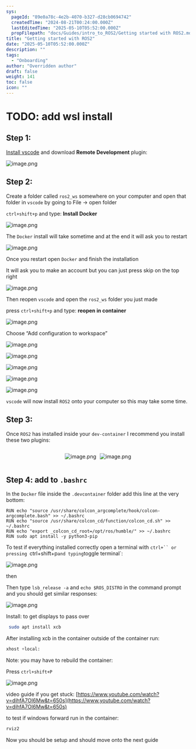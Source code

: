 ```yaml
---
sys:
  pageId: "89e0a78c-4e2b-4070-b327-d28cb0694742"
  createdTime: "2024-08-21T00:24:00.000Z"
  lastEditedTime: "2025-05-10T05:52:00.000Z"
  propFilepath: "docs/Guides/intro_to_ROS2/Getting started with ROS2.md"
title: "Getting started with ROS2"
date: "2025-05-10T05:52:00.000Z"
description: ""
tags:
  - "Onboarding"
author: "Overridden author"
draft: false
weight: 141
toc: false
icon: ""
---
```


# TODO: add wsl install

## Step 1:

[Install vscode](https://code.visualstudio.com/download) and download **Remote Development** plugin:

![image.png](https://prod-files-secure.s3.us-west-2.amazonaws.com/d518164a-d88e-44d1-a4ee-3adb3bd8bce0/efb52993-1881-4a40-b95e-6f020334f022/image.png?X-Amz-Algorithm=AWS4-HMAC-SHA256&X-Amz-Content-Sha256=UNSIGNED-PAYLOAD&X-Amz-Credential=ASIAZI2LB4667S3KKJYH%2F20250717%2Fus-west-2%2Fs3%2Faws4_request&X-Amz-Date=20250717T035200Z&X-Amz-Expires=3600&X-Amz-Security-Token=IQoJb3JpZ2luX2VjEFMaCXVzLXdlc3QtMiJIMEYCIQDhq2n9O5uz9a4wynCaXwyyHum3Qrs8JbAStzCBKx4HPQIhAPi4eyvqtyn8EHNwiTiEnNEJqapfime9TMev7m6pp9RuKv8DCGwQABoMNjM3NDIzMTgzODA1IgztGfm0FvawlOdUnUcq3AOH7L%2FJxFhoWKp%2FHBGZE1Z3ed9pSqaUgODXD8fsE0cA%2Bw%2Bc1bKNMHkFlpncfWkflpDJfuCi0M0vXbU6Xe7IoQDPXRx85LCnRyvW5XYxp%2F1tE%2FbIEJ2HH6TYP%2FkTjIU9jivuyibsPEzMElWekR9ukKNiZKb0H1y9RCB4PYNVhrDbutvQ98lu4ouQt%2F4AtScJgVhmvYcHa0CvFIXGSs5ODnW9RchqGymymh8Lc09Ir1AwIyXuaXqeoufLgrPYjjC7XpjdcaMBoUDvjcaABDWiZQpUUeD0sGRvKdJx2vzf8raeuatghH303gPzRuteC7OAZafxFrievgfFFiUaObt1nEs44jGGi3pZLrcQMOKBDzWpTLqsJACQ%2Fb7t5forYIqyobjv%2FBykPsfbwJ90vaScVjW6OYTc6QqBgABCuav9zEUQcFrl0SBpBq9vT7F%2FORgmomps12PqVh6J2IsGDFyWvckAHN1QSq5s5R%2F%2BsgMWQXOJhjpqW5TBvhrPio6B02r%2BpRNFdzz2bGhk9e5CtmPdADBNm%2Bv1k%2BuPNqdhDAnXmaNRFkQvlcyk7dDn1njw%2FwrfTgiFDIYbDuu68OphzQOZ0KFxAhJeGhIxyGYNKE9sRkK95dFM5rgeAFxKWBejjzDVyOHDBjqkAfx9EYqEQ5y5ls7LabOzbf%2BRNmEn21mh5qPM3yFEy%2FyiqvKuwwuYh0dcYRmy1NHSOdKcss%2Fzk8DJysdM4QujW6CV35IvHmfO9SP%2Bo%2Byy55LKINJqyJ9RIzAlo4bdAOKfHt6TTAkoKVmJIQiDg9rm%2BS98XqWIa9il%2Bqya02wFu7VJ9MwyKORFOsHlIVL%2F7WuRCJTMHIm8Klgy729K%2BiUpkbNWdp0K&X-Amz-Signature=5dbe40f4f39b8dc66cffafb66dabeb54c34e5db8e1ef81aaba311f798efa092e&X-Amz-SignedHeaders=host&x-amz-checksum-mode=ENABLED&x-id=GetObject)

## Step 2:

Create a folder called `ros2_ws` somewhere on your computer and open that folder in `vscode` by going to File → open folder 

`ctrl+shift+p` and type: **Install Docker**

![image.png](https://prod-files-secure.s3.us-west-2.amazonaws.com/d518164a-d88e-44d1-a4ee-3adb3bd8bce0/2269dc0e-1cd5-47ff-bceb-c04ad9b2eab0/image.png?X-Amz-Algorithm=AWS4-HMAC-SHA256&X-Amz-Content-Sha256=UNSIGNED-PAYLOAD&X-Amz-Credential=ASIAZI2LB4667S3KKJYH%2F20250717%2Fus-west-2%2Fs3%2Faws4_request&X-Amz-Date=20250717T035200Z&X-Amz-Expires=3600&X-Amz-Security-Token=IQoJb3JpZ2luX2VjEFMaCXVzLXdlc3QtMiJIMEYCIQDhq2n9O5uz9a4wynCaXwyyHum3Qrs8JbAStzCBKx4HPQIhAPi4eyvqtyn8EHNwiTiEnNEJqapfime9TMev7m6pp9RuKv8DCGwQABoMNjM3NDIzMTgzODA1IgztGfm0FvawlOdUnUcq3AOH7L%2FJxFhoWKp%2FHBGZE1Z3ed9pSqaUgODXD8fsE0cA%2Bw%2Bc1bKNMHkFlpncfWkflpDJfuCi0M0vXbU6Xe7IoQDPXRx85LCnRyvW5XYxp%2F1tE%2FbIEJ2HH6TYP%2FkTjIU9jivuyibsPEzMElWekR9ukKNiZKb0H1y9RCB4PYNVhrDbutvQ98lu4ouQt%2F4AtScJgVhmvYcHa0CvFIXGSs5ODnW9RchqGymymh8Lc09Ir1AwIyXuaXqeoufLgrPYjjC7XpjdcaMBoUDvjcaABDWiZQpUUeD0sGRvKdJx2vzf8raeuatghH303gPzRuteC7OAZafxFrievgfFFiUaObt1nEs44jGGi3pZLrcQMOKBDzWpTLqsJACQ%2Fb7t5forYIqyobjv%2FBykPsfbwJ90vaScVjW6OYTc6QqBgABCuav9zEUQcFrl0SBpBq9vT7F%2FORgmomps12PqVh6J2IsGDFyWvckAHN1QSq5s5R%2F%2BsgMWQXOJhjpqW5TBvhrPio6B02r%2BpRNFdzz2bGhk9e5CtmPdADBNm%2Bv1k%2BuPNqdhDAnXmaNRFkQvlcyk7dDn1njw%2FwrfTgiFDIYbDuu68OphzQOZ0KFxAhJeGhIxyGYNKE9sRkK95dFM5rgeAFxKWBejjzDVyOHDBjqkAfx9EYqEQ5y5ls7LabOzbf%2BRNmEn21mh5qPM3yFEy%2FyiqvKuwwuYh0dcYRmy1NHSOdKcss%2Fzk8DJysdM4QujW6CV35IvHmfO9SP%2Bo%2Byy55LKINJqyJ9RIzAlo4bdAOKfHt6TTAkoKVmJIQiDg9rm%2BS98XqWIa9il%2Bqya02wFu7VJ9MwyKORFOsHlIVL%2F7WuRCJTMHIm8Klgy729K%2BiUpkbNWdp0K&X-Amz-Signature=0ea6a4013ae3d29a12a0b12b6f6d5b7d87290f39cb076635d84a455373620fab&X-Amz-SignedHeaders=host&x-amz-checksum-mode=ENABLED&x-id=GetObject)

The `Docker` install will take sometime and at the end it will ask you to restart

![image.png](https://prod-files-secure.s3.us-west-2.amazonaws.com/d518164a-d88e-44d1-a4ee-3adb3bd8bce0/ed233f78-be33-4b1f-b89c-9c346c0e961e/image.png?X-Amz-Algorithm=AWS4-HMAC-SHA256&X-Amz-Content-Sha256=UNSIGNED-PAYLOAD&X-Amz-Credential=ASIAZI2LB4667S3KKJYH%2F20250717%2Fus-west-2%2Fs3%2Faws4_request&X-Amz-Date=20250717T035200Z&X-Amz-Expires=3600&X-Amz-Security-Token=IQoJb3JpZ2luX2VjEFMaCXVzLXdlc3QtMiJIMEYCIQDhq2n9O5uz9a4wynCaXwyyHum3Qrs8JbAStzCBKx4HPQIhAPi4eyvqtyn8EHNwiTiEnNEJqapfime9TMev7m6pp9RuKv8DCGwQABoMNjM3NDIzMTgzODA1IgztGfm0FvawlOdUnUcq3AOH7L%2FJxFhoWKp%2FHBGZE1Z3ed9pSqaUgODXD8fsE0cA%2Bw%2Bc1bKNMHkFlpncfWkflpDJfuCi0M0vXbU6Xe7IoQDPXRx85LCnRyvW5XYxp%2F1tE%2FbIEJ2HH6TYP%2FkTjIU9jivuyibsPEzMElWekR9ukKNiZKb0H1y9RCB4PYNVhrDbutvQ98lu4ouQt%2F4AtScJgVhmvYcHa0CvFIXGSs5ODnW9RchqGymymh8Lc09Ir1AwIyXuaXqeoufLgrPYjjC7XpjdcaMBoUDvjcaABDWiZQpUUeD0sGRvKdJx2vzf8raeuatghH303gPzRuteC7OAZafxFrievgfFFiUaObt1nEs44jGGi3pZLrcQMOKBDzWpTLqsJACQ%2Fb7t5forYIqyobjv%2FBykPsfbwJ90vaScVjW6OYTc6QqBgABCuav9zEUQcFrl0SBpBq9vT7F%2FORgmomps12PqVh6J2IsGDFyWvckAHN1QSq5s5R%2F%2BsgMWQXOJhjpqW5TBvhrPio6B02r%2BpRNFdzz2bGhk9e5CtmPdADBNm%2Bv1k%2BuPNqdhDAnXmaNRFkQvlcyk7dDn1njw%2FwrfTgiFDIYbDuu68OphzQOZ0KFxAhJeGhIxyGYNKE9sRkK95dFM5rgeAFxKWBejjzDVyOHDBjqkAfx9EYqEQ5y5ls7LabOzbf%2BRNmEn21mh5qPM3yFEy%2FyiqvKuwwuYh0dcYRmy1NHSOdKcss%2Fzk8DJysdM4QujW6CV35IvHmfO9SP%2Bo%2Byy55LKINJqyJ9RIzAlo4bdAOKfHt6TTAkoKVmJIQiDg9rm%2BS98XqWIa9il%2Bqya02wFu7VJ9MwyKORFOsHlIVL%2F7WuRCJTMHIm8Klgy729K%2BiUpkbNWdp0K&X-Amz-Signature=2285c5e85b62834c4313c191cea27cbd4127bb8f5da19b8a09bff9a59353f6fb&X-Amz-SignedHeaders=host&x-amz-checksum-mode=ENABLED&x-id=GetObject)

Once you restart open `Docker` and finish the installation

It will ask you to make an account but you can just press skip on the top right

![image.png](https://prod-files-secure.s3.us-west-2.amazonaws.com/d518164a-d88e-44d1-a4ee-3adb3bd8bce0/21010ad9-1659-4fd9-9f59-9932a09b2a3d/image.png?X-Amz-Algorithm=AWS4-HMAC-SHA256&X-Amz-Content-Sha256=UNSIGNED-PAYLOAD&X-Amz-Credential=ASIAZI2LB4667S3KKJYH%2F20250717%2Fus-west-2%2Fs3%2Faws4_request&X-Amz-Date=20250717T035200Z&X-Amz-Expires=3600&X-Amz-Security-Token=IQoJb3JpZ2luX2VjEFMaCXVzLXdlc3QtMiJIMEYCIQDhq2n9O5uz9a4wynCaXwyyHum3Qrs8JbAStzCBKx4HPQIhAPi4eyvqtyn8EHNwiTiEnNEJqapfime9TMev7m6pp9RuKv8DCGwQABoMNjM3NDIzMTgzODA1IgztGfm0FvawlOdUnUcq3AOH7L%2FJxFhoWKp%2FHBGZE1Z3ed9pSqaUgODXD8fsE0cA%2Bw%2Bc1bKNMHkFlpncfWkflpDJfuCi0M0vXbU6Xe7IoQDPXRx85LCnRyvW5XYxp%2F1tE%2FbIEJ2HH6TYP%2FkTjIU9jivuyibsPEzMElWekR9ukKNiZKb0H1y9RCB4PYNVhrDbutvQ98lu4ouQt%2F4AtScJgVhmvYcHa0CvFIXGSs5ODnW9RchqGymymh8Lc09Ir1AwIyXuaXqeoufLgrPYjjC7XpjdcaMBoUDvjcaABDWiZQpUUeD0sGRvKdJx2vzf8raeuatghH303gPzRuteC7OAZafxFrievgfFFiUaObt1nEs44jGGi3pZLrcQMOKBDzWpTLqsJACQ%2Fb7t5forYIqyobjv%2FBykPsfbwJ90vaScVjW6OYTc6QqBgABCuav9zEUQcFrl0SBpBq9vT7F%2FORgmomps12PqVh6J2IsGDFyWvckAHN1QSq5s5R%2F%2BsgMWQXOJhjpqW5TBvhrPio6B02r%2BpRNFdzz2bGhk9e5CtmPdADBNm%2Bv1k%2BuPNqdhDAnXmaNRFkQvlcyk7dDn1njw%2FwrfTgiFDIYbDuu68OphzQOZ0KFxAhJeGhIxyGYNKE9sRkK95dFM5rgeAFxKWBejjzDVyOHDBjqkAfx9EYqEQ5y5ls7LabOzbf%2BRNmEn21mh5qPM3yFEy%2FyiqvKuwwuYh0dcYRmy1NHSOdKcss%2Fzk8DJysdM4QujW6CV35IvHmfO9SP%2Bo%2Byy55LKINJqyJ9RIzAlo4bdAOKfHt6TTAkoKVmJIQiDg9rm%2BS98XqWIa9il%2Bqya02wFu7VJ9MwyKORFOsHlIVL%2F7WuRCJTMHIm8Klgy729K%2BiUpkbNWdp0K&X-Amz-Signature=d52cb462e2bd741170f19522b67093042a8ce2c80783e374e005c3f106f98d35&X-Amz-SignedHeaders=host&x-amz-checksum-mode=ENABLED&x-id=GetObject)

Then reopen `vscode` and open the `ros2_ws` folder you just made

press `ctrl+shift+p` and type: **reopen in container**

![image.png](https://prod-files-secure.s3.us-west-2.amazonaws.com/d518164a-d88e-44d1-a4ee-3adb3bd8bce0/4e93b8c2-41ad-488c-8095-c74205196118/image.png?X-Amz-Algorithm=AWS4-HMAC-SHA256&X-Amz-Content-Sha256=UNSIGNED-PAYLOAD&X-Amz-Credential=ASIAZI2LB4667S3KKJYH%2F20250717%2Fus-west-2%2Fs3%2Faws4_request&X-Amz-Date=20250717T035200Z&X-Amz-Expires=3600&X-Amz-Security-Token=IQoJb3JpZ2luX2VjEFMaCXVzLXdlc3QtMiJIMEYCIQDhq2n9O5uz9a4wynCaXwyyHum3Qrs8JbAStzCBKx4HPQIhAPi4eyvqtyn8EHNwiTiEnNEJqapfime9TMev7m6pp9RuKv8DCGwQABoMNjM3NDIzMTgzODA1IgztGfm0FvawlOdUnUcq3AOH7L%2FJxFhoWKp%2FHBGZE1Z3ed9pSqaUgODXD8fsE0cA%2Bw%2Bc1bKNMHkFlpncfWkflpDJfuCi0M0vXbU6Xe7IoQDPXRx85LCnRyvW5XYxp%2F1tE%2FbIEJ2HH6TYP%2FkTjIU9jivuyibsPEzMElWekR9ukKNiZKb0H1y9RCB4PYNVhrDbutvQ98lu4ouQt%2F4AtScJgVhmvYcHa0CvFIXGSs5ODnW9RchqGymymh8Lc09Ir1AwIyXuaXqeoufLgrPYjjC7XpjdcaMBoUDvjcaABDWiZQpUUeD0sGRvKdJx2vzf8raeuatghH303gPzRuteC7OAZafxFrievgfFFiUaObt1nEs44jGGi3pZLrcQMOKBDzWpTLqsJACQ%2Fb7t5forYIqyobjv%2FBykPsfbwJ90vaScVjW6OYTc6QqBgABCuav9zEUQcFrl0SBpBq9vT7F%2FORgmomps12PqVh6J2IsGDFyWvckAHN1QSq5s5R%2F%2BsgMWQXOJhjpqW5TBvhrPio6B02r%2BpRNFdzz2bGhk9e5CtmPdADBNm%2Bv1k%2BuPNqdhDAnXmaNRFkQvlcyk7dDn1njw%2FwrfTgiFDIYbDuu68OphzQOZ0KFxAhJeGhIxyGYNKE9sRkK95dFM5rgeAFxKWBejjzDVyOHDBjqkAfx9EYqEQ5y5ls7LabOzbf%2BRNmEn21mh5qPM3yFEy%2FyiqvKuwwuYh0dcYRmy1NHSOdKcss%2Fzk8DJysdM4QujW6CV35IvHmfO9SP%2Bo%2Byy55LKINJqyJ9RIzAlo4bdAOKfHt6TTAkoKVmJIQiDg9rm%2BS98XqWIa9il%2Bqya02wFu7VJ9MwyKORFOsHlIVL%2F7WuRCJTMHIm8Klgy729K%2BiUpkbNWdp0K&X-Amz-Signature=8ed465401635cd7b7dc4d15e7b6b6aff238f5268af9b305cf4e7e1e601f847c7&X-Amz-SignedHeaders=host&x-amz-checksum-mode=ENABLED&x-id=GetObject)

Choose “Add configuration to workspace”

![image.png](https://prod-files-secure.s3.us-west-2.amazonaws.com/d518164a-d88e-44d1-a4ee-3adb3bd8bce0/9560b282-5060-4989-ba37-97e7b2c22476/image.png?X-Amz-Algorithm=AWS4-HMAC-SHA256&X-Amz-Content-Sha256=UNSIGNED-PAYLOAD&X-Amz-Credential=ASIAZI2LB4667S3KKJYH%2F20250717%2Fus-west-2%2Fs3%2Faws4_request&X-Amz-Date=20250717T035200Z&X-Amz-Expires=3600&X-Amz-Security-Token=IQoJb3JpZ2luX2VjEFMaCXVzLXdlc3QtMiJIMEYCIQDhq2n9O5uz9a4wynCaXwyyHum3Qrs8JbAStzCBKx4HPQIhAPi4eyvqtyn8EHNwiTiEnNEJqapfime9TMev7m6pp9RuKv8DCGwQABoMNjM3NDIzMTgzODA1IgztGfm0FvawlOdUnUcq3AOH7L%2FJxFhoWKp%2FHBGZE1Z3ed9pSqaUgODXD8fsE0cA%2Bw%2Bc1bKNMHkFlpncfWkflpDJfuCi0M0vXbU6Xe7IoQDPXRx85LCnRyvW5XYxp%2F1tE%2FbIEJ2HH6TYP%2FkTjIU9jivuyibsPEzMElWekR9ukKNiZKb0H1y9RCB4PYNVhrDbutvQ98lu4ouQt%2F4AtScJgVhmvYcHa0CvFIXGSs5ODnW9RchqGymymh8Lc09Ir1AwIyXuaXqeoufLgrPYjjC7XpjdcaMBoUDvjcaABDWiZQpUUeD0sGRvKdJx2vzf8raeuatghH303gPzRuteC7OAZafxFrievgfFFiUaObt1nEs44jGGi3pZLrcQMOKBDzWpTLqsJACQ%2Fb7t5forYIqyobjv%2FBykPsfbwJ90vaScVjW6OYTc6QqBgABCuav9zEUQcFrl0SBpBq9vT7F%2FORgmomps12PqVh6J2IsGDFyWvckAHN1QSq5s5R%2F%2BsgMWQXOJhjpqW5TBvhrPio6B02r%2BpRNFdzz2bGhk9e5CtmPdADBNm%2Bv1k%2BuPNqdhDAnXmaNRFkQvlcyk7dDn1njw%2FwrfTgiFDIYbDuu68OphzQOZ0KFxAhJeGhIxyGYNKE9sRkK95dFM5rgeAFxKWBejjzDVyOHDBjqkAfx9EYqEQ5y5ls7LabOzbf%2BRNmEn21mh5qPM3yFEy%2FyiqvKuwwuYh0dcYRmy1NHSOdKcss%2Fzk8DJysdM4QujW6CV35IvHmfO9SP%2Bo%2Byy55LKINJqyJ9RIzAlo4bdAOKfHt6TTAkoKVmJIQiDg9rm%2BS98XqWIa9il%2Bqya02wFu7VJ9MwyKORFOsHlIVL%2F7WuRCJTMHIm8Klgy729K%2BiUpkbNWdp0K&X-Amz-Signature=7be74e80064b8ac88dab5a0ece156c7a0aa79c04bf85947745a541cd6f5bb932&X-Amz-SignedHeaders=host&x-amz-checksum-mode=ENABLED&x-id=GetObject)

![image.png](https://prod-files-secure.s3.us-west-2.amazonaws.com/d518164a-d88e-44d1-a4ee-3adb3bd8bce0/2ee63f81-886b-48e8-a553-dc6e5eac99e4/image.png?X-Amz-Algorithm=AWS4-HMAC-SHA256&X-Amz-Content-Sha256=UNSIGNED-PAYLOAD&X-Amz-Credential=ASIAZI2LB4667S3KKJYH%2F20250717%2Fus-west-2%2Fs3%2Faws4_request&X-Amz-Date=20250717T035200Z&X-Amz-Expires=3600&X-Amz-Security-Token=IQoJb3JpZ2luX2VjEFMaCXVzLXdlc3QtMiJIMEYCIQDhq2n9O5uz9a4wynCaXwyyHum3Qrs8JbAStzCBKx4HPQIhAPi4eyvqtyn8EHNwiTiEnNEJqapfime9TMev7m6pp9RuKv8DCGwQABoMNjM3NDIzMTgzODA1IgztGfm0FvawlOdUnUcq3AOH7L%2FJxFhoWKp%2FHBGZE1Z3ed9pSqaUgODXD8fsE0cA%2Bw%2Bc1bKNMHkFlpncfWkflpDJfuCi0M0vXbU6Xe7IoQDPXRx85LCnRyvW5XYxp%2F1tE%2FbIEJ2HH6TYP%2FkTjIU9jivuyibsPEzMElWekR9ukKNiZKb0H1y9RCB4PYNVhrDbutvQ98lu4ouQt%2F4AtScJgVhmvYcHa0CvFIXGSs5ODnW9RchqGymymh8Lc09Ir1AwIyXuaXqeoufLgrPYjjC7XpjdcaMBoUDvjcaABDWiZQpUUeD0sGRvKdJx2vzf8raeuatghH303gPzRuteC7OAZafxFrievgfFFiUaObt1nEs44jGGi3pZLrcQMOKBDzWpTLqsJACQ%2Fb7t5forYIqyobjv%2FBykPsfbwJ90vaScVjW6OYTc6QqBgABCuav9zEUQcFrl0SBpBq9vT7F%2FORgmomps12PqVh6J2IsGDFyWvckAHN1QSq5s5R%2F%2BsgMWQXOJhjpqW5TBvhrPio6B02r%2BpRNFdzz2bGhk9e5CtmPdADBNm%2Bv1k%2BuPNqdhDAnXmaNRFkQvlcyk7dDn1njw%2FwrfTgiFDIYbDuu68OphzQOZ0KFxAhJeGhIxyGYNKE9sRkK95dFM5rgeAFxKWBejjzDVyOHDBjqkAfx9EYqEQ5y5ls7LabOzbf%2BRNmEn21mh5qPM3yFEy%2FyiqvKuwwuYh0dcYRmy1NHSOdKcss%2Fzk8DJysdM4QujW6CV35IvHmfO9SP%2Bo%2Byy55LKINJqyJ9RIzAlo4bdAOKfHt6TTAkoKVmJIQiDg9rm%2BS98XqWIa9il%2Bqya02wFu7VJ9MwyKORFOsHlIVL%2F7WuRCJTMHIm8Klgy729K%2BiUpkbNWdp0K&X-Amz-Signature=acdc8a6f416500ba727b8d13c612f0b740aa3b2e68386bb70cc290f7396a56ae&X-Amz-SignedHeaders=host&x-amz-checksum-mode=ENABLED&x-id=GetObject)

![image.png](https://prod-files-secure.s3.us-west-2.amazonaws.com/d518164a-d88e-44d1-a4ee-3adb3bd8bce0/ae1580b2-b048-407e-aed9-b584224a7a04/image.png?X-Amz-Algorithm=AWS4-HMAC-SHA256&X-Amz-Content-Sha256=UNSIGNED-PAYLOAD&X-Amz-Credential=ASIAZI2LB4667S3KKJYH%2F20250717%2Fus-west-2%2Fs3%2Faws4_request&X-Amz-Date=20250717T035200Z&X-Amz-Expires=3600&X-Amz-Security-Token=IQoJb3JpZ2luX2VjEFMaCXVzLXdlc3QtMiJIMEYCIQDhq2n9O5uz9a4wynCaXwyyHum3Qrs8JbAStzCBKx4HPQIhAPi4eyvqtyn8EHNwiTiEnNEJqapfime9TMev7m6pp9RuKv8DCGwQABoMNjM3NDIzMTgzODA1IgztGfm0FvawlOdUnUcq3AOH7L%2FJxFhoWKp%2FHBGZE1Z3ed9pSqaUgODXD8fsE0cA%2Bw%2Bc1bKNMHkFlpncfWkflpDJfuCi0M0vXbU6Xe7IoQDPXRx85LCnRyvW5XYxp%2F1tE%2FbIEJ2HH6TYP%2FkTjIU9jivuyibsPEzMElWekR9ukKNiZKb0H1y9RCB4PYNVhrDbutvQ98lu4ouQt%2F4AtScJgVhmvYcHa0CvFIXGSs5ODnW9RchqGymymh8Lc09Ir1AwIyXuaXqeoufLgrPYjjC7XpjdcaMBoUDvjcaABDWiZQpUUeD0sGRvKdJx2vzf8raeuatghH303gPzRuteC7OAZafxFrievgfFFiUaObt1nEs44jGGi3pZLrcQMOKBDzWpTLqsJACQ%2Fb7t5forYIqyobjv%2FBykPsfbwJ90vaScVjW6OYTc6QqBgABCuav9zEUQcFrl0SBpBq9vT7F%2FORgmomps12PqVh6J2IsGDFyWvckAHN1QSq5s5R%2F%2BsgMWQXOJhjpqW5TBvhrPio6B02r%2BpRNFdzz2bGhk9e5CtmPdADBNm%2Bv1k%2BuPNqdhDAnXmaNRFkQvlcyk7dDn1njw%2FwrfTgiFDIYbDuu68OphzQOZ0KFxAhJeGhIxyGYNKE9sRkK95dFM5rgeAFxKWBejjzDVyOHDBjqkAfx9EYqEQ5y5ls7LabOzbf%2BRNmEn21mh5qPM3yFEy%2FyiqvKuwwuYh0dcYRmy1NHSOdKcss%2Fzk8DJysdM4QujW6CV35IvHmfO9SP%2Bo%2Byy55LKINJqyJ9RIzAlo4bdAOKfHt6TTAkoKVmJIQiDg9rm%2BS98XqWIa9il%2Bqya02wFu7VJ9MwyKORFOsHlIVL%2F7WuRCJTMHIm8Klgy729K%2BiUpkbNWdp0K&X-Amz-Signature=578d4b2ffff79f2e5fae9af5f5ee9abdce0e3900f253c624cfa5ecc1dcb2eabe&X-Amz-SignedHeaders=host&x-amz-checksum-mode=ENABLED&x-id=GetObject)

![image.png](https://prod-files-secure.s3.us-west-2.amazonaws.com/d518164a-d88e-44d1-a4ee-3adb3bd8bce0/53255b28-f75e-430f-b9e3-c0ac8577e42b/image.png?X-Amz-Algorithm=AWS4-HMAC-SHA256&X-Amz-Content-Sha256=UNSIGNED-PAYLOAD&X-Amz-Credential=ASIAZI2LB4667S3KKJYH%2F20250717%2Fus-west-2%2Fs3%2Faws4_request&X-Amz-Date=20250717T035200Z&X-Amz-Expires=3600&X-Amz-Security-Token=IQoJb3JpZ2luX2VjEFMaCXVzLXdlc3QtMiJIMEYCIQDhq2n9O5uz9a4wynCaXwyyHum3Qrs8JbAStzCBKx4HPQIhAPi4eyvqtyn8EHNwiTiEnNEJqapfime9TMev7m6pp9RuKv8DCGwQABoMNjM3NDIzMTgzODA1IgztGfm0FvawlOdUnUcq3AOH7L%2FJxFhoWKp%2FHBGZE1Z3ed9pSqaUgODXD8fsE0cA%2Bw%2Bc1bKNMHkFlpncfWkflpDJfuCi0M0vXbU6Xe7IoQDPXRx85LCnRyvW5XYxp%2F1tE%2FbIEJ2HH6TYP%2FkTjIU9jivuyibsPEzMElWekR9ukKNiZKb0H1y9RCB4PYNVhrDbutvQ98lu4ouQt%2F4AtScJgVhmvYcHa0CvFIXGSs5ODnW9RchqGymymh8Lc09Ir1AwIyXuaXqeoufLgrPYjjC7XpjdcaMBoUDvjcaABDWiZQpUUeD0sGRvKdJx2vzf8raeuatghH303gPzRuteC7OAZafxFrievgfFFiUaObt1nEs44jGGi3pZLrcQMOKBDzWpTLqsJACQ%2Fb7t5forYIqyobjv%2FBykPsfbwJ90vaScVjW6OYTc6QqBgABCuav9zEUQcFrl0SBpBq9vT7F%2FORgmomps12PqVh6J2IsGDFyWvckAHN1QSq5s5R%2F%2BsgMWQXOJhjpqW5TBvhrPio6B02r%2BpRNFdzz2bGhk9e5CtmPdADBNm%2Bv1k%2BuPNqdhDAnXmaNRFkQvlcyk7dDn1njw%2FwrfTgiFDIYbDuu68OphzQOZ0KFxAhJeGhIxyGYNKE9sRkK95dFM5rgeAFxKWBejjzDVyOHDBjqkAfx9EYqEQ5y5ls7LabOzbf%2BRNmEn21mh5qPM3yFEy%2FyiqvKuwwuYh0dcYRmy1NHSOdKcss%2Fzk8DJysdM4QujW6CV35IvHmfO9SP%2Bo%2Byy55LKINJqyJ9RIzAlo4bdAOKfHt6TTAkoKVmJIQiDg9rm%2BS98XqWIa9il%2Bqya02wFu7VJ9MwyKORFOsHlIVL%2F7WuRCJTMHIm8Klgy729K%2BiUpkbNWdp0K&X-Amz-Signature=08a9d545a877e8ebe84faff471e93dba487088811746762f7e1fe686b32c46c5&X-Amz-SignedHeaders=host&x-amz-checksum-mode=ENABLED&x-id=GetObject)

![image.png](https://prod-files-secure.s3.us-west-2.amazonaws.com/d518164a-d88e-44d1-a4ee-3adb3bd8bce0/7c562767-5af9-4ffb-97d1-327bcdf4ee00/image.png?X-Amz-Algorithm=AWS4-HMAC-SHA256&X-Amz-Content-Sha256=UNSIGNED-PAYLOAD&X-Amz-Credential=ASIAZI2LB4667S3KKJYH%2F20250717%2Fus-west-2%2Fs3%2Faws4_request&X-Amz-Date=20250717T035200Z&X-Amz-Expires=3600&X-Amz-Security-Token=IQoJb3JpZ2luX2VjEFMaCXVzLXdlc3QtMiJIMEYCIQDhq2n9O5uz9a4wynCaXwyyHum3Qrs8JbAStzCBKx4HPQIhAPi4eyvqtyn8EHNwiTiEnNEJqapfime9TMev7m6pp9RuKv8DCGwQABoMNjM3NDIzMTgzODA1IgztGfm0FvawlOdUnUcq3AOH7L%2FJxFhoWKp%2FHBGZE1Z3ed9pSqaUgODXD8fsE0cA%2Bw%2Bc1bKNMHkFlpncfWkflpDJfuCi0M0vXbU6Xe7IoQDPXRx85LCnRyvW5XYxp%2F1tE%2FbIEJ2HH6TYP%2FkTjIU9jivuyibsPEzMElWekR9ukKNiZKb0H1y9RCB4PYNVhrDbutvQ98lu4ouQt%2F4AtScJgVhmvYcHa0CvFIXGSs5ODnW9RchqGymymh8Lc09Ir1AwIyXuaXqeoufLgrPYjjC7XpjdcaMBoUDvjcaABDWiZQpUUeD0sGRvKdJx2vzf8raeuatghH303gPzRuteC7OAZafxFrievgfFFiUaObt1nEs44jGGi3pZLrcQMOKBDzWpTLqsJACQ%2Fb7t5forYIqyobjv%2FBykPsfbwJ90vaScVjW6OYTc6QqBgABCuav9zEUQcFrl0SBpBq9vT7F%2FORgmomps12PqVh6J2IsGDFyWvckAHN1QSq5s5R%2F%2BsgMWQXOJhjpqW5TBvhrPio6B02r%2BpRNFdzz2bGhk9e5CtmPdADBNm%2Bv1k%2BuPNqdhDAnXmaNRFkQvlcyk7dDn1njw%2FwrfTgiFDIYbDuu68OphzQOZ0KFxAhJeGhIxyGYNKE9sRkK95dFM5rgeAFxKWBejjzDVyOHDBjqkAfx9EYqEQ5y5ls7LabOzbf%2BRNmEn21mh5qPM3yFEy%2FyiqvKuwwuYh0dcYRmy1NHSOdKcss%2Fzk8DJysdM4QujW6CV35IvHmfO9SP%2Bo%2Byy55LKINJqyJ9RIzAlo4bdAOKfHt6TTAkoKVmJIQiDg9rm%2BS98XqWIa9il%2Bqya02wFu7VJ9MwyKORFOsHlIVL%2F7WuRCJTMHIm8Klgy729K%2BiUpkbNWdp0K&X-Amz-Signature=ad0ee2d5c714301e265d415910fa9c26101d0b76c847460415c884988c2247a9&X-Amz-SignedHeaders=host&x-amz-checksum-mode=ENABLED&x-id=GetObject)

`vscode` will now install `ROS2` onto your computer so this may take some time.

## Step 3:

Once `ROS2` has installed inside your `dev-container` I recommend you install these two plugins:

<div style="display: flex;flex-direction: row; column-gap:10px; max-width: 630px;justify-content: center;">
<div>

![image.png](https://prod-files-secure.s3.us-west-2.amazonaws.com/d518164a-d88e-44d1-a4ee-3adb3bd8bce0/3fc3d550-5a54-4ba1-ba6b-faa01cdb7369/image.png?X-Amz-Algorithm=AWS4-HMAC-SHA256&X-Amz-Content-Sha256=UNSIGNED-PAYLOAD&X-Amz-Credential=ASIAZI2LB4664ZRGAWRZ%2F20250717%2Fus-west-2%2Fs3%2Faws4_request&X-Amz-Date=20250717T035203Z&X-Amz-Expires=3600&X-Amz-Security-Token=IQoJb3JpZ2luX2VjEFMaCXVzLXdlc3QtMiJHMEUCICsiJZSW2BQzaF4MkcU%2B4jytOcEIrC37b3fuT2uwvQrzAiEAl4QlNELkhbuIxPE3yKtyjA5o3cj16%2BAiaIQ7g6FQlIsq%2FwMIbBAAGgw2Mzc0MjMxODM4MDUiDHz0ISif1CO5z5WYVyrcAwpUeADhQivXUt2EuuLKeMg8fEwWc%2BMdZJv5TJMh6l0mIMTL1oIYkaZTWfKh9G0Y7WVPP5oUSgGGiC7%2BPHqZSz2v3IfZ9tjAcGEc0gE2wxf9f1s%2BcO2CJ7AMWnDXdEinLG8TxeF%2BcwzC%2Bf%2BFC%2Fh9eDOq9dx%2FMjH73kXYRY1K96Mfmn0hZ80gmDVEqlno4ERde4duWCmZ3DO6wy8eNFrrym43bjyvaJimkXgMkFG8o3LwB3K0tGE2oVjinAO%2FM0veeRGAbv6qvnNu9uk5XUU1TAaVlaGNJu7HRTDEug84ha6w%2Btt3SvvnAZsADWlbI2ywbEjWscxHb1rNTEC794hb7sm4XZc84ntKfoZJteza5xNE0vnepaA0OEy0Iq%2FFnrPkAMuFErA6ad2GuCyfU6BH1K0umoq27tNr3lRlUiAY6zdxfPciron6a0e7N%2B%2BsxaR3gdj%2BFsJxENjsv2nEX0B439FO3iv%2BMy01aGGf7iYAoNyVEmna0qeps%2B2JgDBZZvoiCUgr%2B%2FACizhpvUvlYN7H7B8YCwK2%2FRdOwNlyXB%2F6YNVqYkBj5zowxoafrRpJA2OXpHxU8aZ27C74Hg0wc7tMeJKDpIZ42RXTe4rSvEa931j1pSJJip0wEkKgHhuzMNHI4cMGOqUBGjJIDT7yBz7nJT64HsfOvyfIVh2IDLj39oLcaeY0MkdHQ2aXUbbrIWi3KGaofMX%2FjvGQ7eSBkE%2BgfXKs67XiCM7eYevnqijnjr1JOMPPMmM4I%2FoGkti2x8awFcJEbqeJeyDiVtNKPQrBbn9UQo3mWfTOFaDXoa5jiNBxtdtjH4Cu3NGOFRGdquQl%2FMEjFpn2AgMheyF9cdWlRRRuO4Elcn2FOWpM&X-Amz-Signature=507990c8f56665bb71c29939b531a66227a535e17b68612bd65f38c1f18d222b&X-Amz-SignedHeaders=host&x-amz-checksum-mode=ENABLED&x-id=GetObject)

</div>
<div>

![image.png](https://prod-files-secure.s3.us-west-2.amazonaws.com/d518164a-d88e-44d1-a4ee-3adb3bd8bce0/d994cc66-13c2-4093-a5a3-f84cf4601a82/image.png?X-Amz-Algorithm=AWS4-HMAC-SHA256&X-Amz-Content-Sha256=UNSIGNED-PAYLOAD&X-Amz-Credential=ASIAZI2LB466TBP3GCDA%2F20250717%2Fus-west-2%2Fs3%2Faws4_request&X-Amz-Date=20250717T035206Z&X-Amz-Expires=3600&X-Amz-Security-Token=IQoJb3JpZ2luX2VjEFMaCXVzLXdlc3QtMiJGMEQCIFTFYuD4%2FiHwTBdnjvhfX6eQ66CBVbZSRHiHC4TShdbHAiBkfaffDLZ17Di%2B9LH4H3m4IKE2esUlKHGSKS1KUWgiISr%2FAwhsEAAaDDYzNzQyMzE4MzgwNSIM22dofeA3yd2W3fy9KtwDn8xQ45%2F3Bxo5qDBF1T89jAgVum5LAlgiNOIS3td0Ath7eg3Q9tIh7rrzaCb6%2B%2BBFVcM3p3NBvMxGf%2FwMDQuz5eXsZQ048jQE4r08DtTRqWjAbbZcSq1148tC5dkynFVBEPowXDd1USipDLWwyl7JLqvBg6NQCpx8MmhZ1KLtGk6ZTrMI3ZBPo8yTsNfSV%2FqFuuPMjRSvLMGaonjtntYw44e%2BnK2rbi%2FXCzJykc5MeneWZjClyZq91Q%2FVUItmHgY%2Bmx6Zd5aTGFjxpXDpseP7C1Bg12oyroLoYgztg7CgkP1VKyl7S9xbuykgDL663S2QVInq87Wg%2BoJjEZ0fbjGHfbVXEdyGJIKYpd40hDx4ZhJEKr6hUVzrJXQNhc4OPHuDUMg9BQd%2FzRhV5B2ojjoQNQef8%2Buj6X%2BQSYIt5elmlqihjuba9YrGUxxuvHpsDyK8gc7vxpFdO9QE7NOfFqcJ53fgNnQJlvpOExPq42qpqatAuv4M6ngPKXXv0lUuFBoruR%2BBfv4xcyg9Wm8xuTl8zYkZzpl9Zo5MGvwnxvCMUVpv4vKChywqMepPczO0xG%2BhrE26wyLHCvDI1UFg1CHBLEJ63bPa%2FOVOewzuo0%2FawM9S%2FOj2UADHcHwb6YswucjhwwY6pgGm7spVW8UMskjhHdit%2FK3Ii5tEGiQFf%2Fh4l%2BRntu1kAD0Jr7b0oy%2BPYlZ2mR6kavJzmZxuOwsYFq%2FMOqlPniK5XoK0Q1LQur9xlvLltxRgrAWEx1cEbLKSrcdsS5WMW0uHGMTGRD6AQc8IchGQuZi8NSnQTsW5Cap1lJ%2FCGKe8uIrCdZox7XHsNX12b23oC5fQXzDJ44Uz16TJxZfdAtZK9h2M3uyd&X-Amz-Signature=38c0feb412327a6836cc2b7bb5322557d104136a6cfdbcf9050efb93971fe2f9&X-Amz-SignedHeaders=host&x-amz-checksum-mode=ENABLED&x-id=GetObject)

</div>
</div>

## Step 4: add to `.bashrc`

In the `Docker` file inside the `.devcontainer` folder add this line at the very bottom: 

```docker
RUN echo "source /usr/share/colcon_argcomplete/hook/colcon-argcomplete.bash" >> ~/.bashrc
RUN echo "source /usr/share/colcon_cd/function/colcon_cd.sh" >> ~/.bashrc
RUN echo "export _colcon_cd_root=/opt/ros/humble/" >> ~/.bashrc
RUN sudo apt install -y python3-pip 
```

To test if everything installed correctly open a terminal with `ctrl+`` or pressing `ctrl+shift+p` and typing `toggle terminal`:

![image.png](https://prod-files-secure.s3.us-west-2.amazonaws.com/d518164a-d88e-44d1-a4ee-3adb3bd8bce0/6a4943d8-b04e-4c02-9a58-775f3384d1a5/image.png?X-Amz-Algorithm=AWS4-HMAC-SHA256&X-Amz-Content-Sha256=UNSIGNED-PAYLOAD&X-Amz-Credential=ASIAZI2LB4667S3KKJYH%2F20250717%2Fus-west-2%2Fs3%2Faws4_request&X-Amz-Date=20250717T035201Z&X-Amz-Expires=3600&X-Amz-Security-Token=IQoJb3JpZ2luX2VjEFMaCXVzLXdlc3QtMiJIMEYCIQDhq2n9O5uz9a4wynCaXwyyHum3Qrs8JbAStzCBKx4HPQIhAPi4eyvqtyn8EHNwiTiEnNEJqapfime9TMev7m6pp9RuKv8DCGwQABoMNjM3NDIzMTgzODA1IgztGfm0FvawlOdUnUcq3AOH7L%2FJxFhoWKp%2FHBGZE1Z3ed9pSqaUgODXD8fsE0cA%2Bw%2Bc1bKNMHkFlpncfWkflpDJfuCi0M0vXbU6Xe7IoQDPXRx85LCnRyvW5XYxp%2F1tE%2FbIEJ2HH6TYP%2FkTjIU9jivuyibsPEzMElWekR9ukKNiZKb0H1y9RCB4PYNVhrDbutvQ98lu4ouQt%2F4AtScJgVhmvYcHa0CvFIXGSs5ODnW9RchqGymymh8Lc09Ir1AwIyXuaXqeoufLgrPYjjC7XpjdcaMBoUDvjcaABDWiZQpUUeD0sGRvKdJx2vzf8raeuatghH303gPzRuteC7OAZafxFrievgfFFiUaObt1nEs44jGGi3pZLrcQMOKBDzWpTLqsJACQ%2Fb7t5forYIqyobjv%2FBykPsfbwJ90vaScVjW6OYTc6QqBgABCuav9zEUQcFrl0SBpBq9vT7F%2FORgmomps12PqVh6J2IsGDFyWvckAHN1QSq5s5R%2F%2BsgMWQXOJhjpqW5TBvhrPio6B02r%2BpRNFdzz2bGhk9e5CtmPdADBNm%2Bv1k%2BuPNqdhDAnXmaNRFkQvlcyk7dDn1njw%2FwrfTgiFDIYbDuu68OphzQOZ0KFxAhJeGhIxyGYNKE9sRkK95dFM5rgeAFxKWBejjzDVyOHDBjqkAfx9EYqEQ5y5ls7LabOzbf%2BRNmEn21mh5qPM3yFEy%2FyiqvKuwwuYh0dcYRmy1NHSOdKcss%2Fzk8DJysdM4QujW6CV35IvHmfO9SP%2Bo%2Byy55LKINJqyJ9RIzAlo4bdAOKfHt6TTAkoKVmJIQiDg9rm%2BS98XqWIa9il%2Bqya02wFu7VJ9MwyKORFOsHlIVL%2F7WuRCJTMHIm8Klgy729K%2BiUpkbNWdp0K&X-Amz-Signature=9a4f1206748cc9ac45f807ff43638146a3d429b6e0499237a82e2d1addd4551d&X-Amz-SignedHeaders=host&x-amz-checksum-mode=ENABLED&x-id=GetObject)

then 

Then type `lsb_release -a` and `echo $ROS_DISTRO` in the command prompt and you should get similar responses:

![image.png](https://prod-files-secure.s3.us-west-2.amazonaws.com/d518164a-d88e-44d1-a4ee-3adb3bd8bce0/3e635dec-a805-4e85-8b9e-d000e5b71a4e/image.png?X-Amz-Algorithm=AWS4-HMAC-SHA256&X-Amz-Content-Sha256=UNSIGNED-PAYLOAD&X-Amz-Credential=ASIAZI2LB4667S3KKJYH%2F20250717%2Fus-west-2%2Fs3%2Faws4_request&X-Amz-Date=20250717T035201Z&X-Amz-Expires=3600&X-Amz-Security-Token=IQoJb3JpZ2luX2VjEFMaCXVzLXdlc3QtMiJIMEYCIQDhq2n9O5uz9a4wynCaXwyyHum3Qrs8JbAStzCBKx4HPQIhAPi4eyvqtyn8EHNwiTiEnNEJqapfime9TMev7m6pp9RuKv8DCGwQABoMNjM3NDIzMTgzODA1IgztGfm0FvawlOdUnUcq3AOH7L%2FJxFhoWKp%2FHBGZE1Z3ed9pSqaUgODXD8fsE0cA%2Bw%2Bc1bKNMHkFlpncfWkflpDJfuCi0M0vXbU6Xe7IoQDPXRx85LCnRyvW5XYxp%2F1tE%2FbIEJ2HH6TYP%2FkTjIU9jivuyibsPEzMElWekR9ukKNiZKb0H1y9RCB4PYNVhrDbutvQ98lu4ouQt%2F4AtScJgVhmvYcHa0CvFIXGSs5ODnW9RchqGymymh8Lc09Ir1AwIyXuaXqeoufLgrPYjjC7XpjdcaMBoUDvjcaABDWiZQpUUeD0sGRvKdJx2vzf8raeuatghH303gPzRuteC7OAZafxFrievgfFFiUaObt1nEs44jGGi3pZLrcQMOKBDzWpTLqsJACQ%2Fb7t5forYIqyobjv%2FBykPsfbwJ90vaScVjW6OYTc6QqBgABCuav9zEUQcFrl0SBpBq9vT7F%2FORgmomps12PqVh6J2IsGDFyWvckAHN1QSq5s5R%2F%2BsgMWQXOJhjpqW5TBvhrPio6B02r%2BpRNFdzz2bGhk9e5CtmPdADBNm%2Bv1k%2BuPNqdhDAnXmaNRFkQvlcyk7dDn1njw%2FwrfTgiFDIYbDuu68OphzQOZ0KFxAhJeGhIxyGYNKE9sRkK95dFM5rgeAFxKWBejjzDVyOHDBjqkAfx9EYqEQ5y5ls7LabOzbf%2BRNmEn21mh5qPM3yFEy%2FyiqvKuwwuYh0dcYRmy1NHSOdKcss%2Fzk8DJysdM4QujW6CV35IvHmfO9SP%2Bo%2Byy55LKINJqyJ9RIzAlo4bdAOKfHt6TTAkoKVmJIQiDg9rm%2BS98XqWIa9il%2Bqya02wFu7VJ9MwyKORFOsHlIVL%2F7WuRCJTMHIm8Klgy729K%2BiUpkbNWdp0K&X-Amz-Signature=ddce082dff18c109f2c58dc7b1dcd5060a252c5876c148e381ee6355756c4dbf&X-Amz-SignedHeaders=host&x-amz-checksum-mode=ENABLED&x-id=GetObject)

Install:  to get displays to pass over

```bash
 sudo apt install xcb
```

After installing xcb in the container outside of the container run:

```python
xhost +local:
```

Note: you may have to rebuild the container:

Press `ctrl+shift+P`

![image.png](https://prod-files-secure.s3.us-west-2.amazonaws.com/d518164a-d88e-44d1-a4ee-3adb3bd8bce0/6c2be660-2618-4c38-9c26-53554f7a0b7b/image.png?X-Amz-Algorithm=AWS4-HMAC-SHA256&X-Amz-Content-Sha256=UNSIGNED-PAYLOAD&X-Amz-Credential=ASIAZI2LB4667S3KKJYH%2F20250717%2Fus-west-2%2Fs3%2Faws4_request&X-Amz-Date=20250717T035201Z&X-Amz-Expires=3600&X-Amz-Security-Token=IQoJb3JpZ2luX2VjEFMaCXVzLXdlc3QtMiJIMEYCIQDhq2n9O5uz9a4wynCaXwyyHum3Qrs8JbAStzCBKx4HPQIhAPi4eyvqtyn8EHNwiTiEnNEJqapfime9TMev7m6pp9RuKv8DCGwQABoMNjM3NDIzMTgzODA1IgztGfm0FvawlOdUnUcq3AOH7L%2FJxFhoWKp%2FHBGZE1Z3ed9pSqaUgODXD8fsE0cA%2Bw%2Bc1bKNMHkFlpncfWkflpDJfuCi0M0vXbU6Xe7IoQDPXRx85LCnRyvW5XYxp%2F1tE%2FbIEJ2HH6TYP%2FkTjIU9jivuyibsPEzMElWekR9ukKNiZKb0H1y9RCB4PYNVhrDbutvQ98lu4ouQt%2F4AtScJgVhmvYcHa0CvFIXGSs5ODnW9RchqGymymh8Lc09Ir1AwIyXuaXqeoufLgrPYjjC7XpjdcaMBoUDvjcaABDWiZQpUUeD0sGRvKdJx2vzf8raeuatghH303gPzRuteC7OAZafxFrievgfFFiUaObt1nEs44jGGi3pZLrcQMOKBDzWpTLqsJACQ%2Fb7t5forYIqyobjv%2FBykPsfbwJ90vaScVjW6OYTc6QqBgABCuav9zEUQcFrl0SBpBq9vT7F%2FORgmomps12PqVh6J2IsGDFyWvckAHN1QSq5s5R%2F%2BsgMWQXOJhjpqW5TBvhrPio6B02r%2BpRNFdzz2bGhk9e5CtmPdADBNm%2Bv1k%2BuPNqdhDAnXmaNRFkQvlcyk7dDn1njw%2FwrfTgiFDIYbDuu68OphzQOZ0KFxAhJeGhIxyGYNKE9sRkK95dFM5rgeAFxKWBejjzDVyOHDBjqkAfx9EYqEQ5y5ls7LabOzbf%2BRNmEn21mh5qPM3yFEy%2FyiqvKuwwuYh0dcYRmy1NHSOdKcss%2Fzk8DJysdM4QujW6CV35IvHmfO9SP%2Bo%2Byy55LKINJqyJ9RIzAlo4bdAOKfHt6TTAkoKVmJIQiDg9rm%2BS98XqWIa9il%2Bqya02wFu7VJ9MwyKORFOsHlIVL%2F7WuRCJTMHIm8Klgy729K%2BiUpkbNWdp0K&X-Amz-Signature=e56fb49b06e316e613cef2e0acebc21f3ae6b537ca22b102f51bf2cfe4806422&X-Amz-SignedHeaders=host&x-amz-checksum-mode=ENABLED&x-id=GetObject)

video guide if you get stuck: [https://www.youtube.com/watch?v=dihfA7Ol6Mw&t=650s](https://www.youtube.com/watch?v=dihfA7Ol6Mw&t=650s)

to test if windows forward run in the container:

```bash
rviz2
```

Now you should be setup and should move onto the next guide 
